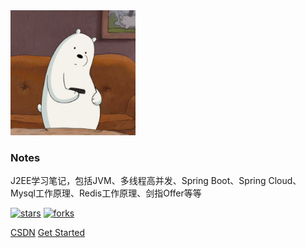 <img width="200px" src="_media/logo.png">

### **Notes**

J2EE学习笔记，包括JVM、多线程高并发、Spring Boot、Spring Cloud、Mysql工作原理、Redis工作原理、剑指Offer等等

[![stars](https://badgen.net/github/stars/wardseptember/notes?icon=github&color=4ab8a1)]((<https://github.com/wardseptember/notes>)) [![forks](https://badgen.net/github/forks/wardseptember/notes?icon=github&color=4ab8a1)](<https://github.com/wardseptember/notes>)

[CSDN](<https://blog.csdn.net/wardseptember>)
[Get Started](README.md)

